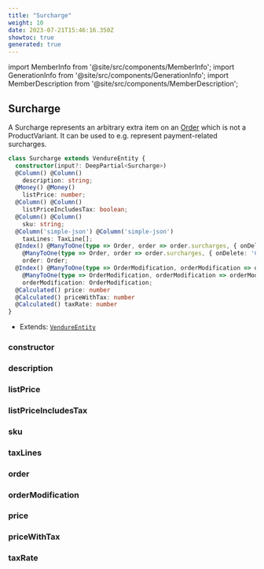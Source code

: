 ```yaml
---
title: "Surcharge"
weight: 10
date: 2023-07-21T15:46:16.350Z
showtoc: true
generated: true
---
```

<!-- This file was generated from the Vendure source. Do not modify. Instead, re-run the "docs:build" script -->
import MemberInfo from '@site/src/components/MemberInfo';
import GenerationInfo from '@site/src/components/GenerationInfo';
import MemberDescription from '@site/src/components/MemberDescription';


## Surcharge

<GenerationInfo sourceFile="packages/core/src/entity/surcharge/surcharge.entity.ts" sourceLine="21" packageName="@vendure/core" />

A Surcharge represents an arbitrary extra item on an <a href='/reference/typescript-api/entities/order#order'>Order</a> which is not
a ProductVariant. It can be used to e.g. represent payment-related surcharges.

```ts title="Signature"
class Surcharge extends VendureEntity {
  constructor(input?: DeepPartial<Surcharge>)
  @Column() @Column()
    description: string;
  @Money() @Money()
    listPrice: number;
  @Column() @Column()
    listPriceIncludesTax: boolean;
  @Column() @Column()
    sku: string;
  @Column('simple-json') @Column('simple-json')
    taxLines: TaxLine[];
  @Index() @ManyToOne(type => Order, order => order.surcharges, { onDelete: 'CASCADE' }) @Index()
    @ManyToOne(type => Order, order => order.surcharges, { onDelete: 'CASCADE' })
    order: Order;
  @Index() @ManyToOne(type => OrderModification, orderModification => orderModification.surcharges) @Index()
    @ManyToOne(type => OrderModification, orderModification => orderModification.surcharges)
    orderModification: OrderModification;
  @Calculated() price: number
  @Calculated() priceWithTax: number
  @Calculated() taxRate: number
}
```
* Extends: <code><a href='/reference/typescript-api/entities/vendure-entity#vendureentity'>VendureEntity</a></code>



<div className="members-wrapper">

### constructor

<MemberInfo kind="method" type="(input?: DeepPartial&#60;<a href='/reference/typescript-api/entities/surcharge#surcharge'>Surcharge</a>&#62;) => Surcharge"   />


### description

<MemberInfo kind="property" type="string"   />


### listPrice

<MemberInfo kind="property" type="number"   />


### listPriceIncludesTax

<MemberInfo kind="property" type="boolean"   />


### sku

<MemberInfo kind="property" type="string"   />


### taxLines

<MemberInfo kind="property" type="TaxLine[]"   />


### order

<MemberInfo kind="property" type="<a href='/reference/typescript-api/entities/order#order'>Order</a>"   />


### orderModification

<MemberInfo kind="property" type="<a href='/reference/typescript-api/entities/order-modification#ordermodification'>OrderModification</a>"   />


### price

<MemberInfo kind="property" type="number"   />


### priceWithTax

<MemberInfo kind="property" type="number"   />


### taxRate

<MemberInfo kind="property" type="number"   />




</div>
